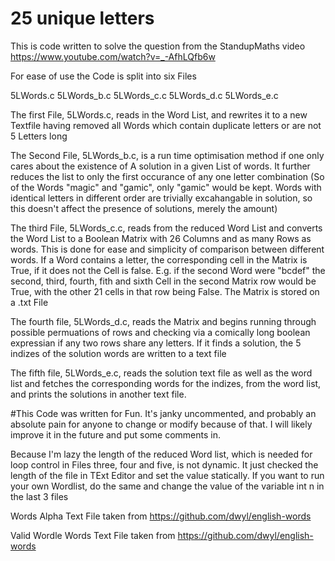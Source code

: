 # 25 unique letters

This is code written to solve the question from the StandupMaths video https://www.youtube.com/watch?v=_-AfhLQfb6w 

For ease of use the Code is split into six Files 

5LWords.c
5LWords_b.c
5LWords_c.c
5LWords_d.c
5LWords_e.c

The first File, 5LWords.c, reads in the Word List, and rewrites it to a new Textfile having removed all Words which contain duplicate letters or are not 5 Letters long

The Second File, 5LWords_b.c, is a run time optimisation method if one only cares about the existence of A solution in a given List of words. It further reduces the list to only the first occurance of any one letter combination (So of the Words "magic" and "gamic", only "gamic" would be kept. Words with identical letters in different order are trivially excahangable in solution, so this doesn't affect the presence of solutions, merely the amount)

The third File, 5LWords_c.c, reads from the reduced Word List and converts the Word List to a Boolean Matrix with 26 Columns and as many Rows as words. This is done for ease and simplicity of comparison between different words. If a Word contains a letter, the corresponding cell in the Matrix is True, if it does not the Cell is false. E.g. if the second Word were "bcdef" the second, third, fourth, fith and sixth Cell in the second Matrix row would be True, with the other 21 cells in that row being False. The Matrix is stored on a .txt File

The fourth file, 5LWords_d.c, reads the Matrix and begins running through possible permuations of rows and checking via a comically long boolean expressian if any two rows share any letters. If it finds a solution, the 5 indizes of the solution words are written to a text file

The fifth file, 5LWords_e.c, reads the solution text file as well as the word list and fetches the corresponding words for the indizes, from the word list, and prints the solutions in another text file.


#This Code was written for Fun. It's janky uncommented, and probably an absolute pain for anyone to change or modify because of that. I will likely improve it in the future and put some comments in. 

Because I'm lazy the length of the reduced Word list, which is needed for loop control in Files three, four and five, is not dynamic. It just checked the length of the file in TExt Editor and set the value statically. If you want to run your own Wordlist, do the same and change the value of the variable int n in the last 3 files


Words Alpha Text File taken from https://github.com/dwyl/english-words

Valid Wordle Words Text File taken from https://github.com/dwyl/english-words
